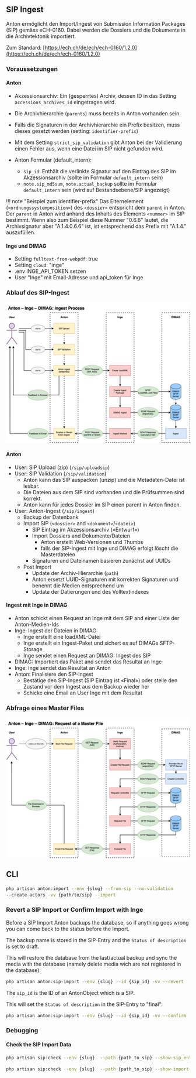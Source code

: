 ## SIP Ingest

Anton ermöglicht den Import/Ingest von Submission Information Packages (SIP) gemäss eCH-0160. Dabei werden die Dossiers und die Dokumente in die Archivtektonik importiert. 

Zum Standard: [https://ech.ch/de/ech/ech-0160/1.2.0](https://ech.ch/de/ech/ech-0160/1.2.0)

### Voraussetzungen

#### Anton
- Akzessionsarchiv: Ein (gesperrtes) Archiv, dessen ID in das Setting `accessions_archives_id` eingetragen wird.
- Die Archivhierarchie (`parents`) muss bereits in Anton vorhanden sein.
- Falls die Signaturen in der Archivhierarchie ein Prefix besitzen, muss dieses gesetzt werden (setting: `identifier-prefix`)
- Mit dem Setting `strict_sip_validation` gibt Anton bei der Validierung einen Fehler aus, wenn eine Datei im SIP nicht gefunden wird.

- Anton Formular (default_intern): 
  - `sip_id`: Enthält die verlinkte Signatur auf den Eintrag des SIP im Akzessionsarchiv (sollte im Formular `default_intern`  sein)
  - `note.sip_md5sum`, `note.actual_backup` sollte im Formular `default_intern` sein (wird auf Bestandsebene/SIP angezeigt)

!!! note "Beispiel zum identifier-prefix"
    Das Elternelement (`<ordnungssystemposition>`) des `<dossier>` entspricht dem `parent` in Anton. Der `parent` in Anton wird anhand des Inhalts des Elements `<nummer>` im SIP bestimmt. Wenn also zum Beispiel diese Nummer "0.6.6" lautet, die Archivsignatur aber "A.1.4.0.6.6" ist, ist entsprechend das Prefix mit "A.1.4." auszufüllen.

#### Inge und DIMAG
- Setting `fulltext-from-webpdf`: true 
- Setting `cloud`: "inge"
- .env INGE_API_TOKEN setzen
- User "Inge" mit Email-Adresse und api_token für Inge

### Ablauf des SIP-Ingest

![Ablauf Ingest mit Inge und DIMAG](images/Anton-Inge-Ingest.drawio.png)

#### Anton
- User: SIP Upload (zip) (`/sip/uploadsip`)
- User: SIP Validation (`/sip/validation`)
    - Anton kann das SIP auspacken (unzip) und die Metadaten-Datei ist lesbar.
    - Die Dateien aus dem SIP sind vorhanden und die Prüfsummen sind korrekt.
    - Anton kann für jedes Dossier im SIP einen parent in Anton finden.
- User: Anton-Ingest (`/sip/ingest`)
    - Backup der Datenbank
    - Import SIP (`<dossier>` and `<dokument>`/`<datei>`)
        - SIP Eintrag im Akzessionsarchiv («Entwurf»)
        - Import Dossiers and Dokumente/Dateien 
            - Anton erstellt Web-Versionen und Thumbs
            - falls der SIP-Ingest mit Inge und DIMAG erfolgt löscht die  Masterdateien
        - Signaturen und Dateinamen basieren zunächst auf UUIDs
    - Post Import
        - Update der Archiv-Hierarchie (`path`)
        - Anton ersetzt UUID-Signaturen mit korrekten Signaturen und benennt die Medien entsprechend um
        - Update der Datierungen und des Volltextindexes

#### Ingest mit Inge in DIMAG
- Anton schickt einen Request an Inge mit dem SIP and einer Liste der Anton-Medien-Ids
- Inge: Ingest der Dateien in DIMAG
    - Inge erstellt eine loadXML-Datei
    - Inge erstellt ein Ingest-Paket und sichert es auf DIMAGs SFTP-Storage
    - Inge sendet einen Request an DIMAG: Ingest des SIP
- DIMAG: Importiert das Paket and sendet das Resultat an Inge 
- Inge: Inge sendet das Resultat an Anton
- Anton: Finalisiere den SIP-Ingest
    - Bestätige den SIP-Ingest (SIP Eintrag ist «Final») oder stelle den Zustand vor dem Ingest aus dem Backup wieder her 
    - Schicke eine Email an User Inge mit dem Resultat 

### Abfrage eines Master Files

![Ablauf Ingest mit Inge und DIMAG](images/Anton-Inge-Abruf.drawio.png)


## CLI 
```bash 
php artisan anton:import --env {slug} --from-sip --no-validation 
--create-actors -vv {path/to/sip} --import
```

### Revert a SIP Import or Confirm Import with Inge

Before a SIP Import Anton backups the database, so if anything goes wrong you can come back to the status before the Import. 

The backup name is stored in the SIP-Entry and the `Status of description` is set to draft.

This will restore the database from the last/actual backup and sync the media with the database (namely delete media wich are not registered in the database):

```bash
php artisan anton:sip-import --env {slug} --id {sip_id} -vv --revert
```

The `sip_id` is the ID of an AntonObject which is a SIP.

This will set the `Status of description` in the SIP-Entry to "final":

```bash
php artisan anton:sip-import --env {slug} --id {sip_id} -vv --confirm
```


### Debugging

#### Check the SIP Import Data

```bash 
php artisan sip:check --env {slug}  --path {path_to_sip} --show-sip_entry
```

```bash 
php artisan sip:check --env {slug}  --path {path_to_sip} --show-import-array
```
